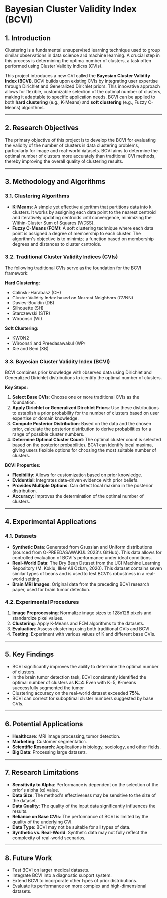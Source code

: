 # Bayesian Cluster Validity Index (BCVI)

## 1. Introduction
Clustering is a fundamental unsupervised learning technique used to group similar observations in data science and machine learning. A crucial step in this process is determining the optimal number of clusters, a task often performed using Cluster Validity Indices (CVIs).

This project introduces a new CVI called the **Bayesian Cluster Validity Index (BCVI)**. BCVI builds upon existing CVIs by integrating user expertise through Dirichlet and Generalized Dirichlet priors. This innovative approach allows for flexible, customizable selection of the optimal number of clusters, making it adaptable to specific application needs. BCVI can be applied to both **hard clustering** (e.g., K-Means) and **soft clustering** (e.g., Fuzzy C-Means) algorithms.

---

## 2. Research Objectives
The primary objective of this project is to develop the BCVI for evaluating the validity of the number of clusters in data clustering problems, particularly for image and real-world datasets. BCVI aims to determine the optimal number of clusters more accurately than traditional CVI methods, thereby improving the overall quality of clustering results.

---

## 3. Methodology and Algorithms

### 3.1. Clustering Algorithms
- **K-Means**: A simple yet effective algorithm that partitions data into k clusters. It works by assigning each data point to the nearest centroid and iteratively updating centroids until convergence, minimizing the Within-Cluster Sum of Squares (WCSS).
- **Fuzzy C-Means (FCM)**: A soft clustering technique where each data point is assigned a degree of membership to each cluster. The algorithm's objective is to minimize a function based on membership degrees and distances to cluster centroids.

### 3.2. Traditional Cluster Validity Indices (CVIs)
The following traditional CVIs serve as the foundation for the BCVI framework:

**Hard Clustering:**
- Calinski-Harabasz (CH)
- Cluster Validity Index based on Nearest Neighbors (CVNN)
- Davies-Bouldin (DB)
- Silhouette (SH)
- Starczewski (STR)
- Wiroonsri (WI)

**Soft Clustering:**
- KWON2
- Wiroonsri and Preedasawakul (WP)
- Xie and Beni (XB)

### 3.3. Bayesian Cluster Validity Index (BCVI)
BCVI combines prior knowledge with observed data using Dirichlet and Generalized Dirichlet distributions to identify the optimal number of clusters.

**Key Steps:**
1. **Select Base CVIs**: Choose one or more traditional CVIs as the foundation.
2. **Apply Dirichlet or Generalized Dirichlet Priors**: Use these distributions to establish a prior probability for the number of clusters based on user expertise or domain knowledge.
3. **Compute Posterior Distribution**: Based on the data and the chosen prior, calculate the posterior distribution to derive probabilities for a range of possible cluster numbers.
4. **Determine Optimal Cluster Count**: The optimal cluster count is selected based on the posterior probabilities. BCVI can identify local maxima, giving users flexible options for choosing the most suitable number of clusters.

**BCVI Properties:**
- **Flexibility**: Allows for customization based on prior knowledge.
- **Evidential**: Integrates data-driven evidence with prior beliefs.
- **Provides Multiple Options**: Can detect local maxima in the posterior distribution.
- **Accuracy**: Improves the determination of the optimal number of clusters.

---

## 4. Experimental Applications

### 4.1. Datasets
- **Synthetic Data**: Generated from Gaussian and Uniform distributions (sourced from O-PREEDASAWAKUL 2023's GitHub). This data allows for controlled evaluation of BCVI's performance under ideal conditions.
- **Real-World Data**: The Dry Bean Dataset from the UCI Machine Learning Repository (M. Koklu, Ilker Ali Özkan, 2020). This dataset contains seven similar types of beans and is used to test BCVI's robustness in a real-world setting.
- **Brain MRI Images**: Original data from the preceding BCVI research paper, used for brain tumor detection.

### 4.2. Experimental Procedures
1. **Image Preprocessing**: Normalize image sizes to 128x128 pixels and standardize pixel values.
2. **Clustering**: Apply K-Means and FCM algorithms to the datasets.
3. **Evaluation**: Assess clustering using both traditional CVIs and BCVI.
4. **Testing**: Experiment with various values of K and different base CVIs.

---

## 5. Key Findings
- BCVI significantly improves the ability to determine the optimal number of clusters.
- In the brain tumor detection task, BCVI consistently identified the optimal number of clusters as **K=4**. Even with K=5, K-means successfully segmented the tumor.
- Clustering accuracy on the real-world dataset exceeded **75%**.
- BCVI can correct for suboptimal cluster numbers suggested by base CVIs.

---

## 6. Potential Applications
- **Healthcare**: MRI image processing, tumor detection.
- **Marketing**: Customer segmentation.
- **Scientific Research**: Applications in biology, sociology, and other fields.
- **Big Data**: Processing large datasets.

---

## 7. Research Limitations
- **Sensitivity to Alpha**: Performance is dependent on the selection of the prior's alpha (α) value.
- **Data Size**: The method's effectiveness may be sensitive to the size of the dataset.
- **Data Quality**: The quality of the input data significantly influences the results.
- **Reliance on Base CVIs**: The performance of BCVI is limited by the quality of the underlying CVI.
- **Data Type**: BCVI may not be suitable for all types of data.
- **Synthetic vs. Real-World**: Synthetic data may not fully reflect the complexity of real-world scenarios.

---

## 8. Future Work
- Test BCVI on larger medical datasets.
- Integrate BCVI into a diagnostic support system.
- Extend BCVI to incorporate other types of prior distributions.
- Evaluate its performance on more complex and high-dimensional datasets.
